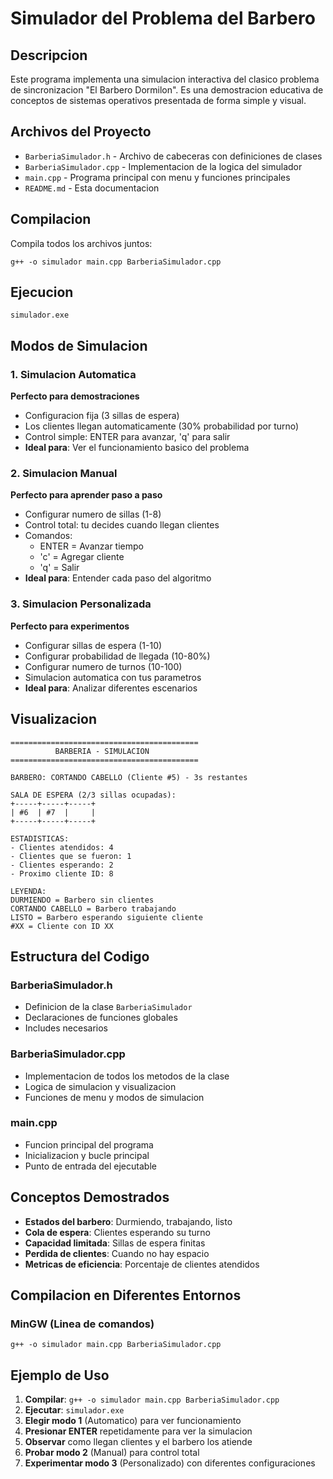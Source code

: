 # Simulador del Problema del Barbero

## Descripcion

Este programa implementa una simulacion interactiva del clasico problema de sincronizacion "El Barbero Dormilon". Es una demostracion educativa de conceptos de sistemas operativos presentada de forma simple y visual.

## Archivos del Proyecto

- `BarberiaSimulador.h` - Archivo de cabeceras con definiciones de clases
- `BarberiaSimulador.cpp` - Implementacion de la logica del simulador
- `main.cpp` - Programa principal con menu y funciones principales
- `README.md` - Esta documentacion

## Compilacion

Compila todos los archivos juntos:

```batch
g++ -o simulador main.cpp BarberiaSimulador.cpp
```

## Ejecucion

```batch
simulador.exe
```

## Modos de Simulacion

### 1. Simulacion Automatica
**Perfecto para demostraciones**
- Configuracion fija (3 sillas de espera)
- Los clientes llegan automaticamente (30% probabilidad por turno)
- Control simple: ENTER para avanzar, 'q' para salir
- **Ideal para**: Ver el funcionamiento basico del problema

### 2. Simulacion Manual  
**Perfecto para aprender paso a paso**
- Configurar numero de sillas (1-8)
- Control total: tu decides cuando llegan clientes
- Comandos:
  - ENTER = Avanzar tiempo
  - 'c' = Agregar cliente
  - 'q' = Salir
- **Ideal para**: Entender cada paso del algoritmo

### 3. Simulacion Personalizada
**Perfecto para experimentos**
- Configurar sillas de espera (1-10)
- Configurar probabilidad de llegada (10-80%)
- Configurar numero de turnos (10-100)
- Simulacion automatica con tus parametros
- **Ideal para**: Analizar diferentes escenarios

## Visualizacion

```
==========================================
          BARBERIA - SIMULACION          
==========================================

BARBERO: CORTANDO CABELLO (Cliente #5) - 3s restantes

SALA DE ESPERA (2/3 sillas ocupadas):
+-----+-----+-----+
| #6  | #7  |     |
+-----+-----+-----+

ESTADISTICAS:
- Clientes atendidos: 4
- Clientes que se fueron: 1
- Clientes esperando: 2
- Proximo cliente ID: 8

LEYENDA:
DURMIENDO = Barbero sin clientes
CORTANDO CABELLO = Barbero trabajando
LISTO = Barbero esperando siguiente cliente
#XX = Cliente con ID XX
```

## Estructura del Codigo

### BarberiaSimulador.h
- Definicion de la clase `BarberiaSimulador`
- Declaraciones de funciones globales
- Includes necesarios

### BarberiaSimulador.cpp
- Implementacion de todos los metodos de la clase
- Logica de simulacion y visualizacion
- Funciones de menu y modos de simulacion

### main.cpp
- Funcion principal del programa
- Inicializacion y bucle principal
- Punto de entrada del ejecutable


## Conceptos Demostrados

- **Estados del barbero**: Durmiendo, trabajando, listo
- **Cola de espera**: Clientes esperando su turno
- **Capacidad limitada**: Sillas de espera finitas
- **Perdida de clientes**: Cuando no hay espacio
- **Metricas de eficiencia**: Porcentaje de clientes atendidos

## Compilacion en Diferentes Entornos

### MinGW (Linea de comandos)
```batch
g++ -o simulador main.cpp BarberiaSimulador.cpp
```


## Ejemplo de Uso

1. **Compilar**: `g++ -o simulador main.cpp BarberiaSimulador.cpp`
2. **Ejecutar**: `simulador.exe`
3. **Elegir modo 1** (Automatico) para ver funcionamiento
4. **Presionar ENTER** repetidamente para ver la simulacion
5. **Observar** como llegan clientes y el barbero los atiende
6. **Probar modo 2** (Manual) para control total
7. **Experimentar modo 3** (Personalizado) con diferentes configuraciones


